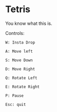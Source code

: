 # Tetris

You know what this is.

Controls:

	W: Insta Drop

	A: Move left
	
	S: Move Down

	D: Move Right

	Q: Rotate Left

	E: Rotate Right

	P: Pause

	Esc: quit
